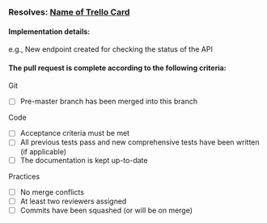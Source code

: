 ### Resolves: [Name of Trello Card](trello-card-link-goes-here)

#### Implementation details:

e.g., New endpoint created for checking the status of the API


#### The pull request is complete according to the following criteria:

Git
  - [ ] Pre-master branch has been merged into this branch

Code  
  - [ ] Acceptance criteria must be met
  - [ ] All previous tests pass and new comprehensive tests have been written (if applicable)
  - [ ] The documentation is kept up-to-date
  
Practices
  - [ ] No merge conflicts
  - [ ] At least two reviewers assigned
  - [ ] Commits have been squashed (or will be on merge) 
